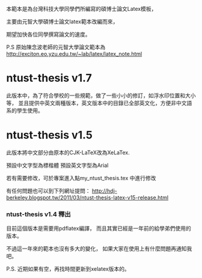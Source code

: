 本範本是為台灣科技大學同學們所編寫的碩博士論文Latex模板，

主要由元智大學碩博士論文latex範本改編而來，

期望加快各位同學撰寫論文的速度。

P.S
原始陳念波老師的元智大學論文範本為 http://exciton.eo.yzu.edu.tw/~lab/latex/latex_note.html

# ntust-thesis v1.7 #
此版本中，為了符合學校的一些規範，做了一些小小的修訂，如浮水印位置和大小等，
並且提供中英文兩種版本，英文版本中的目錄已全部英文化，方便非中文語系的學生使用。

# ntust-thesis v1.5 #

此版本將中文部分由原本的CJK-LaTeX改為XeLaTex.

預設中文字型為標楷體
預設英文字型為Arial

若有需要修改，可於專案進入點my\_ntust\_thesis.tex 中進行修改

有任何問題也可以到下列網址提問：
http://hdj-berkeley.blogspot.tw/2011/03/ntust-thesis-latex-v15-release.html
### ntust-thesis v1.4 釋出 ###

目前這個版本是需要用pdflatex編譯，
而且其實已經是一年前的給學弟們使用的版本。

不過這一年來的範本也沒有多大的變化，
如果大家在使用上有什麼問題再通知我吧。

P.S. 近期如果有空，再找時間更新到xelatex版本的。